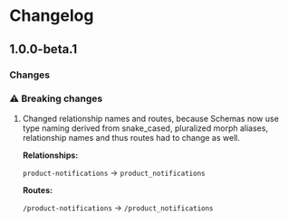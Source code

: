 # Changelog

## 1.0.0-beta.1

### Changes

### ⚠️ Breaking changes

1. Changed relationship names and routes, because Schemas now use type naming
   derived from snake_cased, pluralized morph aliases,
   relationship names and thus routes had to change as well.

   **Relationships:**

   `product-notifications` → `product_notifications`<br>

   **Routes:**

   `/product-notifications` → `/product_notifications`<br>
